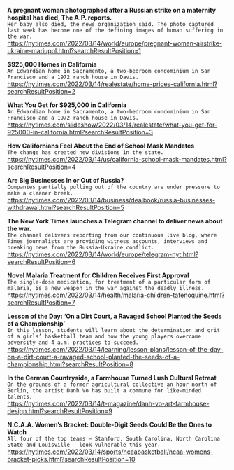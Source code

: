 **A pregnant woman photographed after a Russian strike on a maternity hospital has died, The A.P. reports.**\
`Her baby also died, the news organization said. The photo captured last week has become one of the defining images of human suffering in the war.`\
https://nytimes.com/2022/03/14/world/europe/pregnant-woman-airstrike-ukraine-mariupol.html?searchResultPosition=1

**$925,000 Homes in California**\
`An Edwardian home in Sacramento, a two-bedroom condominium in San Francisco and a 1972 ranch house in Davis.`\
https://nytimes.com/2022/03/14/realestate/home-prices-california.html?searchResultPosition=2

**What You Get for $925,000 in California**\
`An Edwardian home in Sacramento, a two-bedroom condominium in San Francisco and a 1972 ranch house in Davis.`\
https://nytimes.com/slideshow/2022/03/14/realestate/what-you-get-for-925000-in-california.html?searchResultPosition=3

**How Californians Feel About the End of School Mask Mandates**\
`The change has created new divisions in the state.`\
https://nytimes.com/2022/03/14/us/california-school-mask-mandates.html?searchResultPosition=4

**Are Big Businesses In or Out of Russia?**\
`Companies partially pulling out of the country are under pressure to make a cleaner break.`\
https://nytimes.com/2022/03/14/business/dealbook/russia-businesses-withdrawal.html?searchResultPosition=5

**The New York Times launches a Telegram channel to deliver news about the war.**\
`The channel delivers reporting from our continuous live blog, where Times journalists are providing witness accounts, interviews and breaking news from the Russia-Ukraine conflict.`\
https://nytimes.com/2022/03/14/world/europe/telegram-nyt.html?searchResultPosition=6

**Novel Malaria Treatment for Children Receives First Approval**\
`The single-dose medication, for treatment of a particular form of malaria, is a new weapon in the war against the deadly illness.`\
https://nytimes.com/2022/03/14/health/malaria-children-tafenoquine.html?searchResultPosition=7

**Lesson of the Day: ‘On a Dirt Court, a Ravaged School Planted the Seeds of a Championship’**\
`In this lesson, students will learn about the determination and grit of a girls’ basketball team and how the young players overcame adversity and 4 a.m. practices to succeed.`\
https://nytimes.com/2022/03/14/learning/lesson-plans/lesson-of-the-day-on-a-dirt-court-a-ravaged-school-planted-the-seeds-of-a-championship.html?searchResultPosition=8

**In the German Countryside, a Farmhouse Turned Lush Cultural Retreat**\
`On the grounds of a former agricultural collective an hour north of Berlin, the artist Danh Vo has built a commune for like-minded talents.`\
https://nytimes.com/2022/03/14/t-magazine/danh-vo-art-farmhouse-design.html?searchResultPosition=9

**N.C.A.A. Women’s Bracket: Double-Digit Seeds Could Be the Ones to Watch**\
`All four of the top teams — Stanford, South Carolina, North Carolina State and Louisville — look vulnerable this year.`\
https://nytimes.com/2022/03/14/sports/ncaabasketball/ncaa-womens-bracket-picks.html?searchResultPosition=10

